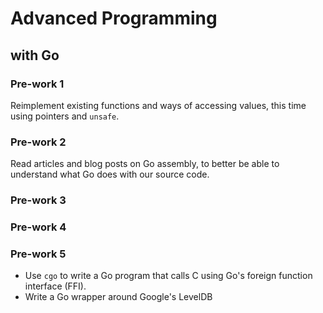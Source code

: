 # Advanced Programming

## with Go

### Pre-work 1

Reimplement existing functions and ways of accessing values, this time using pointers and `unsafe`.

### Pre-work 2

Read articles and blog posts on Go assembly, to better be able to understand what Go does with our source code.

### Pre-work 3

### Pre-work 4

### Pre-work 5

- Use `cgo` to write a Go program that calls C using Go's foreign function interface (FFI).
- Write a Go wrapper around Google's LevelDB

